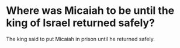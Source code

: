 # Where was Micaiah to be until the king of Israel returned safely?

The king said to put Micaiah in prison until he returned safely.
